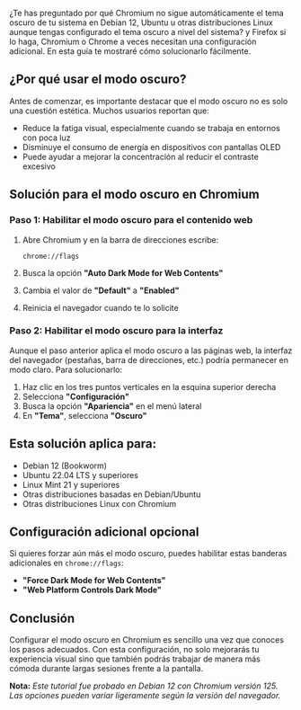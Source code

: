 ¿Te has preguntado por qué Chromium no sigue automáticamente el tema oscuro de tu sistema en Debian 12, Ubuntu u otras distribuciones Linux aunque tengas configurado el tema oscuro a nivel del sistema? y Firefox si lo haga, Chromium o Chrome a veces necesitan una configuración adicional. En esta guía te mostraré cómo solucionarlo fácilmente.

## ¿Por qué usar el modo oscuro?

Antes de comenzar, es importante destacar que el modo oscuro no es solo una cuestión estética. Muchos usuarios reportan que:
- Reduce la fatiga visual, especialmente cuando se trabaja en entornos con poca luz
- Disminuye el consumo de energía en dispositivos con pantallas OLED
- Puede ayudar a mejorar la concentración al reducir el contraste excesivo

## Solución para el modo oscuro en Chromium

### Paso 1: Habilitar el modo oscuro para el contenido web

1. Abre Chromium y en la barra de direcciones escribe:
   ```
   chrome://flags
   ```

2. Busca la opción **"Auto Dark Mode for Web Contents"**

3. Cambia el valor de **"Default"** a **"Enabled"**

4. Reinicia el navegador cuando te lo solicite

### Paso 2: Habilitar el modo oscuro para la interfaz

Aunque el paso anterior aplica el modo oscuro a las páginas web, la interfaz del navegador (pestañas, barra de direcciones, etc.) podría permanecer en modo claro. Para solucionarlo:

1. Haz clic en los tres puntos verticales en la esquina superior derecha
2. Selecciona **"Configuración"**
3. Busca la opción **"Apariencia"** en el menú lateral
4. En **"Tema"**, selecciona **"Oscuro"**

## Esta solución aplica para:

- Debian 12 (Bookworm)
- Ubuntu 22.04 LTS y superiores
- Linux Mint 21 y superiores
- Otras distribuciones basadas en Debian/Ubuntu
- Otras distribuciones Linux con Chromium

## Configuración adicional opcional

Si quieres forzar aún más el modo oscuro, puedes habilitar estas banderas adicionales en `chrome://flags`:

- **"Force Dark Mode for Web Contents"**
- **"Web Platform Controls Dark Mode"**

## Conclusión

Configurar el modo oscuro en Chromium es sencillo una vez que conoces los pasos adecuados. Con esta configuración, no solo mejorarás tu experiencia visual sino que también podrás trabajar de manera más cómoda durante largas sesiones frente a la pantalla.

**Nota:** *Este tutorial fue probado en Debian 12 con Chromium versión 125. Las opciones pueden variar ligeramente según la versión del navegador.*
